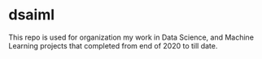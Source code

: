 # dsaiml
This repo is used for organization my work in Data Science, and Machine Learning projects that completed from end of 2020 to till date. 
